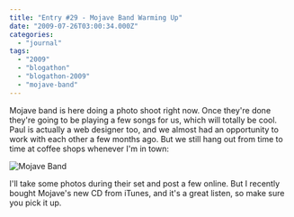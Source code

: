 ```yaml
---
title: "Entry #29 - Mojave Band Warming Up"
date: "2009-07-26T03:00:34.000Z"
categories: 
  - "journal"
tags: 
  - "2009"
  - "blogathon"
  - "blogathon-2009"
  - "mojave-band"
---
```


Mojave band is here doing a photo shoot right now. Once they're done they're going to be playing a few songs for us, which will totally be cool. Paul is actually a web designer too, and we almost had an opportunity to work with each other a few months ago. But we still hang out from time to time at coffee shops whenever I'm in town:

![Mojave Band](images/mojave-web02.jpg)

I'll take some photos during their set and post a few online. But I recently bought Mojave's new CD from iTunes, and it's a great listen, so make sure you pick it up.

